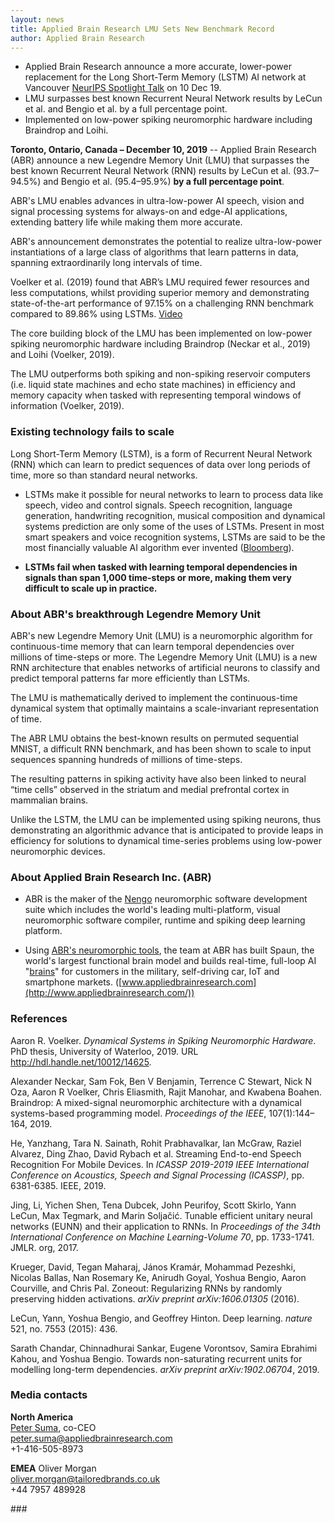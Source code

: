 ```yaml
---
layout: news
title: Applied Brain Research LMU Sets New Benchmark Record
author: Applied Brain Research
---
```


- Applied Brain Research announce a more accurate, lower-power replacement
  for the Long Short-Term Memory (LSTM) AI network at Vancouver
  [NeurIPS Spotlight Talk](https://nips.cc/Conferences/2019/Schedule?showParentSession=15731)
  on 10 Dec 19.
- LMU surpasses best known Recurrent Neural Network results by
  LeCun et al. and Bengio et al. by a full percentage point.
- Implemented on low-power spiking neuromorphic hardware
  including Braindrop and Loihi.

**Toronto, Ontario, Canada – December 10, 2019** --
Applied Brain Research (ABR) announce a new Legendre Memory Unit (LMU)
that surpasses the best known Recurrent Neural Network (RNN) results
by LeCun et al. (93.7–94.5%) and Bengio et al. (95.4–95.9%)
**by a full percentage point**.

ABR's LMU enables advances in ultra-low-power AI speech, vision and
signal processing systems for always-on and edge-AI applications,
extending battery life while making them more accurate.

ABR's announcement demonstrates the potential to realize
ultra-low-power instantiations of a large class of algorithms that
learn patterns in data, spanning extraordinarily long intervals of
time.

Voelker et al. (2019) found that ABR’s LMU required fewer resources
and less computations, whilst providing superior memory and
demonstrating state-of-the-art performance of 97.15% on a challenging
RNN benchmark compared to 89.86% using LSTMs.
[Video](https://youtu.be/8t64QaTdBcU)

The core building block of the LMU has been implemented on low-power
spiking neuromorphic hardware including Braindrop (Neckar et al.,
2019) and Loihi (Voelker, 2019).

The LMU outperforms both spiking and non-spiking reservoir computers
(i.e. liquid state machines and echo state machines) in efficiency and
memory capacity when tasked with representing temporal windows of
information (Voelker, 2019).

### Existing technology fails to scale

Long Short-Term Memory (LSTM), is a form of Recurrent Neural Network
(RNN) which can learn to predict sequences of data over long periods
of time, more so than standard neural networks.

- LSTMs make it possible for neural networks to learn to process data
  like speech, video and control signals. Speech recognition, language
  generation, handwriting recognition, musical composition and
  dynamical systems prediction are only some of the uses of
  LSTMs. Present in most smart speakers and voice recognition systems,
  LSTMs are said to be the most financially valuable AI algorithm ever
  invented ([Bloomberg](https://www.bloomberg.com/news/features/2018-05-15/google-amazon-and-facebook-owe-j-rgen-schmidhuber-a-fortune)).

- **LSTMs fail when tasked with learning temporal dependencies in
  signals than span 1,000 time-steps or more, making them very
  difficult to scale up in practice.**

### About ABR's breakthrough Legendre Memory Unit

ABR's new Legendre Memory Unit (LMU) is a neuromorphic algorithm for
continuous-time memory that can learn temporal dependencies over
millions of time-steps or more. The Legendre Memory Unit (LMU) is a
new RNN architecture that enables networks of artificial neurons to
classify and predict temporal patterns far more efficiently than
LSTMs.

The LMU is mathematically derived to implement the continuous-time
dynamical system that optimally maintains a scale-invariant
representation of time.

The ABR LMU obtains the best-known results on permuted sequential
MNIST, a difficult RNN benchmark, and has been shown to scale to input
sequences spanning hundreds of millions of time-steps.

The resulting patterns in spiking activity have also been linked to
neural “time cells” observed in the striatum and medial prefrontal
cortex in mammalian brains.

Unlike the LSTM, the LMU can be implemented using spiking neurons,
thus demonstrating an algorithmic advance that is anticipated to
provide leaps in efficiency for solutions to dynamical time-series
problems using low-power neuromorphic devices.

### About Applied Brain Research Inc. (ABR)

- ABR is the maker of the [Nengo](https://www.nengo.ai/)
  neuromorphic software development suite
  which includes the world's leading multi-platform, visual neuromorphic
  software compiler, runtime and spiking deep learning platform.

- Using [ABR's neuromorphic tools](https://appliedbrainresearch.com/products/),
  the team at ABR has built Spaun,
  the world's largest functional brain model and builds real-time,
  full-loop AI "[brains](https://appliedbrainresearch.com/services/)"
  for customers in the military, self-driving car,
  IoT and smartphone markets.
  ([www.appliedbrainresearch.com](http://www.appliedbrainresearch.com/))

### References

Aaron R. Voelker. *Dynamical Systems in Spiking Neuromorphic
Hardware*. PhD thesis, University of Waterloo, 2019. URL
http://hdl.handle.net/10012/14625.

Alexander Neckar, Sam Fok, Ben V Benjamin, Terrence C Stewart, Nick N
Oza, Aaron R Voelker, Chris Eliasmith, Rajit Manohar, and Kwabena
Boahen. Braindrop: A mixed-signal neuromorphic architecture with a
dynamical systems-based programming model. *Proceedings of the IEEE*,
107(1):144–164, 2019.

He, Yanzhang, Tara N. Sainath, Rohit Prabhavalkar, Ian McGraw, Raziel
Alvarez, Ding Zhao, David Rybach et al. Streaming End-to-end Speech
Recognition For Mobile Devices. In *ICASSP 2019-2019 IEEE
International Conference on Acoustics, Speech and Signal Processing
(ICASSP)*, pp. 6381-6385. IEEE, 2019.

Jing, Li, Yichen Shen, Tena Dubcek, John Peurifoy, Scott Skirlo, Yann
LeCun, Max Tegmark, and Marin Soljačić. Tunable efficient unitary
neural networks (EUNN) and their application to RNNs. In *Proceedings
of the 34th International Conference on Machine Learning-Volume 70*,
pp. 1733-1741. JMLR. org, 2017.

Krueger, David, Tegan Maharaj, János Kramár, Mohammad Pezeshki,
Nicolas Ballas, Nan Rosemary Ke, Anirudh Goyal, Yoshua Bengio, Aaron
Courville, and Chris Pal. Zoneout: Regularizing RNNs by randomly
preserving hidden activations. *arXiv preprint arXiv:1606.01305*
(2016).

LeCun, Yann, Yoshua Bengio, and Geoffrey Hinton. Deep
learning. *nature* 521, no. 7553 (2015): 436.

Sarath Chandar, Chinnadhurai Sankar, Eugene Vorontsov, Samira Ebrahimi
Kahou, and Yoshua Bengio. Towards non-saturating recurrent units for
modelling long-term dependencies. *arXiv preprint arXiv:1902.06704*,
2019.

### Media contacts

**North America**<br>
[Peter Suma](https://appliedbrainresearch.com/about-us/suma/), co-CEO<br>
[peter.suma@appliedbrainresearch.com](mailto:peter.suma@appliedbrainresearch.com)<br>
+1-416-505-8973

**EMEA**
Oliver Morgan<br>
[oliver.morgan@tailoredbrands.co.uk](mailto:oliver.morgan@tailoredbrands.co.uk)<br>
+44 7957 489928

\#\#\#
